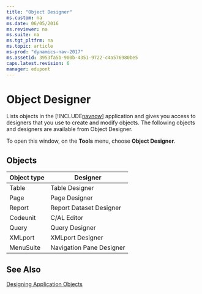 ```yaml
---
title: "Object Designer"
ms.custom: na
ms.date: 06/05/2016
ms.reviewer: na
ms.suite: na
ms.tgt_pltfrm: na
ms.topic: article
ms-prod: "dynamics-nav-2017"
ms.assetid: 3953fa5b-900b-4351-9722-c4a576980be5
caps.latest.revision: 6
manager: edupont
---
```

# Object Designer
Lists objects in the [!INCLUDE[navnow](../includes/navnow_md.md)] application and gives you access to designers that you use to create and modify objects. The following objects and designers are available from Object Designer.  

 To open this window, on the **Tools** menu, choose **Object Designer**.  

## Objects  

|Object type|Designer|  
|-----------------|--------------|  
|Table|Table Designer|  
|Page|Page Designer|  
|Report|Report Dataset Designer|  
|Codeunit|C/AL Editor|  
|Query|Query Designer|  
|XMLport|XMLport Designer|  
|MenuSuite|Navigation Pane Designer|  

## See Also  
 [Designing Application Objects](../Designing-Application-Objects.md)
